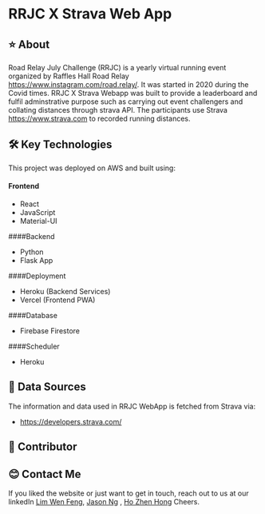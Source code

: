 # RRJC X Strava Web App



## ⭐  About

Road Relay July Challenge (RRJC) is a yearly virtual running event organized by Raffles Hall Road Relay https://www.instagram.com/road.relay/. It was started in 2020 during the Covid times. RRJC X Strava Webapp was built to provide a leaderboard and fulfil adminstrative purpose such as carrying out event challengers and collating distances through strava API. The participants use Strava https://www.strava.com to recorded running distances. 

## 🛠️  Key Technologies
This project was deployed on AWS and built using:

#### Frontend
- React
- JavaScript
- Material-UI

####Backend
- Python
- Flask App

####Deployment
- Heroku (Backend Services)
- Vercel (Frontend PWA)

####Database
- Firebase Firestore

####Scheduler
- Heroku 

## 📝  Data Sources
The information and data used in RRJC WebApp is fetched from Strava via:
- https://developers.strava.com/

## 🚧 Contributor


## 😊  Contact Me
If you liked the website or just want to get in touch, reach out to us at our linkedIn <a href="https://www.linkedin.com/in/lim-wen-feng/">Lim Wen Feng</a>, <a href="https://www.linkedin.com/in/jasonngzhenqi/">Jason Ng</a> ,  <a href="https://www.linkedin.com/in/zhen-hong-ho-42b0b4151/">Ho Zhen Hong</a> Cheers.
